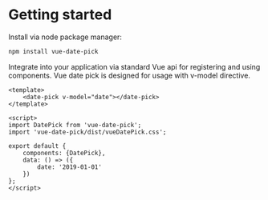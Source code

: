 # Getting started
Install via node package manager:
```bash
npm install vue-date-pick
```
Integrate into your application via standard Vue api for registering and using components.
Vue date pick is designed for usage with v-model directive.
```vue
<template>
    <date-pick v-model="date"></date-pick>
</template>

<script>
import DatePick from 'vue-date-pick';
import 'vue-date-pick/dist/vueDatePick.css';

export default {
    components: {DatePick},
    data: () => ({
        date: '2019-01-01'
    })
};
</script>
```
